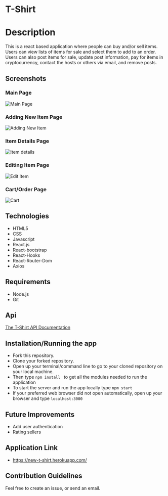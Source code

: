 # T-Shirt

# Description

This is a react based application where people can buy and/or sell items. Users can view lists of items for sale and select them to add to an order. Users can also post items for sale, update post information, pay for items in cryptocurrency, contact the hosts or others via email, and remove posts.

## Screenshots

### Main Page

![Main Page](https://user-images.githubusercontent.com/58488936/135542225-9d96167a-81b3-4811-b3fc-944c2606ac7c.png)

### Adding New Item Page

![Adding New Item](https://user-images.githubusercontent.com/58488936/135542267-259a9b64-ebcd-403e-8641-05e397e55175.png)

### Item Details Page

![Item details](https://user-images.githubusercontent.com/58488936/135542331-c49dd449-e7b7-4901-a1ee-5f8fbed91cbb.png)

### Editing Item Page

![Edit Item](https://user-images.githubusercontent.com/58488936/135542285-d65a91c6-d006-4438-8768-8e9160b5736f.png)

### Cart/Order Page

![Cart](https://user-images.githubusercontent.com/58488936/135542310-694af1da-fa4a-4646-8181-c4279a14bc7c.png)

## Technologies

- HTML5
- CSS
- Javascript
- React.js
- React-bootstrap
- React-Hooks
- React-Router-Dom
- Axios

## Requirements

- Node.js
- Git

## Api

[The T-Shirt API Documentation](https://github.com/racevedo12/T-Shirt-Back-End)

## Installation/Running the app

- Fork this repository.
- Clone your forked repository.
- Open up your terminal/command line to go to your cloned repository on your local machine.
- Then type `npm install ` to get all the modules needed to run the application
- To start the server and run the app locally type `npm start`
- If your preferred web browser did not open automatically, open up your browser and type `localhost:3000`

## Future Improvements

- Add user authentication
- Rating sellers

## Application Link

- https://new-t-shirt.herokuapp.com/

## Contribution Guidelines

Feel free to create an issue, or send an email.

